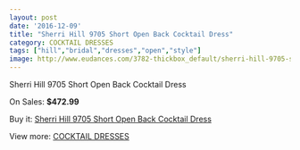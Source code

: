 ```yaml
---
layout: post
date: '2016-12-09'
title: "Sherri Hill 9705 Short Open Back Cocktail Dress"
category: COCKTAIL DRESSES
tags: ["hill","bridal","dresses","open","style"]
image: http://www.eudances.com/3782-thickbox_default/sherri-hill-9705-short-open-back-cocktail-dress.jpg
---
```

Sherri Hill 9705 Short Open Back Cocktail Dress

On Sales: **$472.99**
<a href="https://www.eudances.com/en/cocktail-dresses/1262-sherri-hill-9705-short-open-back-cocktail-dress.html"><amp-img layout="responsive" width="600" height="600" src="//www.eudances.com/3782-thickbox_default/sherri-hill-9705-short-open-back-cocktail-dress.jpg" alt="Sherri Hill 9705 Short Open Back Cocktail Dress 0" /></a>
<a href="https://www.eudances.com/en/cocktail-dresses/1262-sherri-hill-9705-short-open-back-cocktail-dress.html"><amp-img layout="responsive" width="600" height="600" src="//www.eudances.com/3783-thickbox_default/sherri-hill-9705-short-open-back-cocktail-dress.jpg" alt="Sherri Hill 9705 Short Open Back Cocktail Dress 1" /></a>

Buy it: [Sherri Hill 9705 Short Open Back Cocktail Dress](https://www.eudances.com/en/cocktail-dresses/1262-sherri-hill-9705-short-open-back-cocktail-dress.html "Sherri Hill 9705 Short Open Back Cocktail Dress")

View more: [COCKTAIL DRESSES](https://www.eudances.com/en/14-cocktail-dresses "COCKTAIL DRESSES")